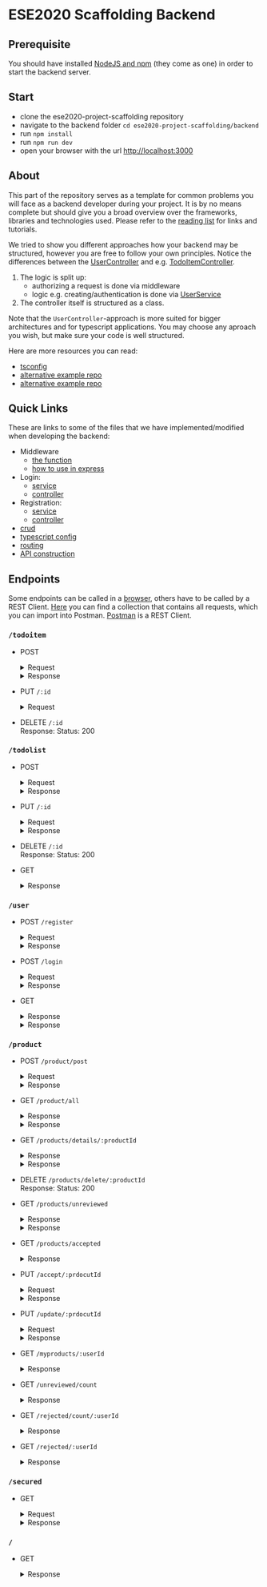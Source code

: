 # ESE2020 Scaffolding Backend

## Prerequisite
You should have installed [NodeJS and npm](https://nodejs.org/en/download/) (they come as one) in order to start the backend server.

## Start
- clone the ese2020-project-scaffolding repository
- navigate to the backend folder `cd ese2020-project-scaffolding/backend`
- run `npm install`
- run `npm run dev`
- open your browser with the url [http://localhost:3000](http://localhost:3000/)

## About
This part of the repository serves as a template for common problems you will face as a backend developer during your project. It is by no means complete but should give you a broad overview over the frameworks, libraries and technologies used. Please refer to the [reading list](https://github.com/scg-unibe-ch/ese2020/wiki/Reading-list) for links and tutorials.

We tried to show you different approaches how your backend may be structured, however you are free to follow your own principles.
Notice the differences between the [UserController](./src/controllers/user.controller.ts) and e.g. [TodoItemController](./src/controllers/todoitem.controller.ts). 

1. The logic is split up:
	- authorizing a request is done via middleware
	- logic e.g. creating/authentication is done via [UserService](./src/services/user.service.ts)
2. The controller itself is structured as a class.

Note that the `UserController`-approach is more suited for bigger architectures and for typescript applications. You may choose any aproach you wish, but make sure your code is well structured.

Here are more resources you can read: 

- [tsconfig](https://www.typescriptlang.org/docs/handbook/tsconfig-json.html)
- [alternative example repo](https://github.com/maximegris/typescript-express-sequelize)
- [alternative example repo](https://developer.okta.com/blog/2018/11/15/node-express-typescript)

## Quick Links
These are links to some of the files that we have implemented/modified when developing the backend:

- Middleware
	- [the function](./src/middlewares/checkAuth.ts)
	- [how to use in express](./src/controllers/secured.controller.ts)
- Login: 
	- [service](./src/services/user.service.ts)
	- [controller](./src/controllers/user.controller.ts)
- Registration:
	- [service](./src/services/user.service.ts)
	- [controller](./src/controllers/user.controller.ts)
- [crud](./src/controllers/todolist.controller.ts)
- [typescript config](./src/tsconfig.json)
- [routing](./src/controllers)
- [API construction](./src/server.ts)

## Endpoints
Some endpoints can be called in a [browser](http://localhost:3000), others have to be called by a REST Client. [Here](./postman_collection) you can find a collection that contains all requests, which you can import into Postman. [Postman](https://www.postman.com/) is a REST Client.

### `/todoitem`
- POST
	<details>
		<summary>Request</summary>
		
		Code: 200
		Body:
	```json
		{
			"name": "string",
			"done": "boolean",
			"todoListId":"number"
		}
	```

	</details>
	<details>
		<summary>Response</summary>

		Code: 200
		Body:
	```json
	{
		"todoItemId": "number",
		"name": "string",
		"done": "boolean",
		"todoListId":"number"
	}

	```
</details>

- PUT `/:id`

	<details>
		<summary>Request</summary>
		Code: 200
		Body:
	```json
		{
			"name": "string",
			"done": "boolean",
			"todoListId":"number"
		}

	```
	</details>
	<details>
		<summary>Response</summary>

		Code: 200
		Body:
	```json
	{
		"todoItemId": "number",
		"name": "string",
		"done": "boolean",
		"todoListId":"number"
	}

	```
</details>

- DELETE `/:id`<br/>
	Response: Status: 200

### `/todolist`
- POST
	<details>
		<summary>Request</summary>

		Code: 200
		Body:
	```json
	{
		"name":"string"
	}

	```
	</details>
	<details>
		<summary>Response</summary>

		Code: 200
		Body:
	```json
	{
		"todoListId": "number",
		"name":"string"
	}

	```
	</details>

- PUT `/:id`
	<details>
		<summary>Request</summary>

		Code: 200
		Body:
	```json
	{
		"name":"string"
	}

	```
	</details>
	<details>
		<summary>Response</summary>

		Code: 200
		Body:
	```json
	{
		"todoListId": "number",
		"name":"string"
	}

	```
	</details>

- DELETE `/:id`<br>
	Response: Status: 200

- GET
	<details>
		<summary>Response</summary>

		Code: 200
		Body:
	```json
	{
		"todoListId": "number",
		"name":"string",
		"todoItems":"TodoItem[]"
	}
	```
	</details>

### `/user`
- POST `/register`
	<details>
		<summary>Request</summary>

		Code: 200
		Body:
	```json
	{
		"userName":"string",
		"password":"stiring"
	}

	```
	</details>
	<details>
		<summary>Response</summary>

		Code: 200
		Body:
	```json
	{
		"userId": "number",
		"userName":"string",
		"password":"string(hashed)"
	}

	```
	</details>

- POST `/login`
	<details>
		<summary>Request</summary>

		Code: 200
		Body:
	```json
	{
		"userName":"string",
		"password":"string"
	}

	```
	</details>
	<details>
		<summary>Response</summary>

		Code: 200 || 403
		Body:
	```json
	{
		"user": {
			"userId":"string",
			"userName":"string",
			"password":"stirng(hashed)"
		},
		"token":"string"
	}

	```
	</details>

- GET
	<details>
		<summary>Response</summary>

		Code: 200
		Body:
	```json
		{
			"userId":"string",
			"userName":"string",
			"password":"stirng(hashed)"
		},
	```
	</details>
	<details>
		<summary>Response</summary>

		Code: 200
		Body:
	```json
		{
			"userId":"string",
			"userName":"string",
			"password":"stirng(hashed)"
		},

	```
	</details>

### `/product`
- POST `/product/post`
	<details>
		<summary>Request</summary>

		Code: 200
		Body:
	```json
	{
		"title": "string",
  		"description": "string",
  		"price": "number",
		"category": "string", 
		"location": "string",
  		"picture": "string", 
		"offerType": "string",
		"ProductType": "string",
  		"category": "string",
		"subcategory": "string", 
		"expirationDate": "number", 
		"status": "string", 
		"isAccepted": "boolean", 
		"userId": "number", 
		"rejectionMessage": "string", 
		"isDeliverable": "boolean"
	}

	```
	</details>
	<details>
		<summary>Response</summary>

		Code: 200
		Body:
	```json
	{
		"title": "string",
  		"description": "string",
  		"price": "number",
		"category": "string", 
		"location": "string",
  		"picture": "string", 
		"offerType": "string",
		"ProductType": "string",
  		"category": "string",
		"subcategory": "string", 
		"expirationDate": "number", 
		"status": "string", 
		"isAccepted": "boolean", 
		"userId": "number", 
		"rejectionMessage": "string", 
		"isDeliverable": "boolean"
	}

	```
	</details>

- GET `/product/all`
	<details>
		<summary>Response</summary>

		Code: 200
		Body:
	```json
		{},
	```
	</details>
	<details>
		<summary>Response</summary>

		Code: 200
		Body:
	```json
		{
			"user": {
					"title": "string",
  					"description": "string",
  					"price": "number",
					"category": "string", 
					"location": "string",
  					"picture": "string", 
					"offerType": "string",
					"ProductType": "string",
  					"category": "string",
					"subcategory": "string", 
					"expirationDate": "number", 
					"status": "string", 
					"isAccepted": "boolean", 
					"userId": "number", 
					"rejectionMessage": "string", 
					"isDeliverable": "boolean"
		},

	```
	</details>

- GET `/products/details/:productId`
	<details>
		<summary>Response</summary>

		Code: 200
		Body:
	```json
		{
			"productdId": "number"
		},
	```
	</details>
	<details>
		<summary>Response</summary>

		Code: 200
		Body:
	```json
		{
			"user": {
					"title": "string",
  					"description": "string",
  					"price": "number",
					"category": "string", 
					"location": "string",
  					"picture": "string", 
					"offerType": "string",
					"ProductType": "string",
  					"category": "string",
					"subcategory": "string", 
					"expirationDate": "number", 
					"status": "string", 
					"isAccepted": "boolean", 
					"userId": "number", 
					"rejectionMessage": "string", 
					"isDeliverable": "boolean"
		},
	```
	</details>

- DELETE `/products/delete/:productId`<br>
	Response: Status: 200

- GET `/products/unreviewed`
	<details>
		<summary>Response</summary>

		Code: 200
		Body:
	```json
		{},
	```
	</details>
	<details>
		<summary>Response</summary>

		Code: 200
		Body:
	```json
		{
			"user": {
					"title": "string",
  					"description": "string",
  					"price": "number",
					"category": "string", 
					"location": "string",
  					"picture": "string", 
					"offerType": "string",
					"ProductType": "string",
  					"category": "string",
					"subcategory": "string", 
					"expirationDate": "number", 
					"status": "string", 
					"isAccepted": "boolean", 
					"userId": "number", 
					"rejectionMessage": "string", 
					"isDeliverable": "boolean"
		},

		```
	</details>

- GET `/products/accepted`
	<details>
		<summary>Response</summary>

		Code: 200
		Body:
	```json
		{},
		```
	</details>
	<details>
		<summary>Response</summary>

		Code: 200
		Body:
	```json
		{
			"user": {
					"title": "string",
  					"description": "string",
  					"price": "number",
					"category": "string", 
					"location": "string",
  					"picture": "string", 
					"offerType": "string",
					"ProductType": "string",
  					"category": "string",
					"subcategory": "string", 
					"expirationDate": "number", 
					"status": "string", 
					"isAccepted": "boolean", 
					"userId": "number", 
					"rejectionMessage": "string", 
					"isDeliverable": "boolean"
		},

		```
	</details>

- PUT `/accept/:prdocutId`
	<details>
		<summary>Request</summary>

		Code: 200
		Body:
	```json
	{
		"productId":"number"
	}

	```
	</details>
	<details>
		<summary>Response</summary>

		Code: 200
		Body:
	```json
	{
			"user": {
					"title": "string",
  					"description": "string",
  					"price": "number",
					"category": "string", 
					"location": "string",
  					"picture": "string", 
					"offerType": "string",
					"ProductType": "string",
  					"category": "string",
					"subcategory": "string", 
					"expirationDate": "number", 
					"status": "string", 
					"isAccepted": "boolean", 
					"userId": "number", 
					"rejectionMessage": "string", 
					"isDeliverable": "boolean"
		},

	```
	</details>

- PUT `/update/:prdocutId`
	<details>
		<summary>Request</summary>

		Code: 200
		Body:
	```json
	{
		"productId":"number"
	}

	```
	</details>
	<details>
		<summary>Response</summary>

		Code: 200
		Body:
	```json
	{
			"user": {
					"title": "string",
  					"description": "string",
  					"price": "number",
					"category": "string", 
					"location": "string",
  					"picture": "string", 
					"offerType": "string",
					"ProductType": "string",
  					"category": "string",
					"subcategory": "string", 
					"expirationDate": "number", 
					"status": "string", 
					"isAccepted": "boolean", 
					"userId": "number", 
					"rejectionMessage": "string", 
					"isDeliverable": "boolean"
		},

	```
	</details>

- GET `/myproducts/:userId`
	<details>
		<summary>Response</summary>

		Code: 200
		Body:
	```json
		{
			"userId": "number"
		},
		```
	</details>
	<details>
		<summary>Response</summary>

		Code: 200
		Body:
	```json
		{
			"user": {
					"title": "string",
  					"description": "string",
  					"price": "number",
					"category": "string", 
					"location": "string",
  					"picture": "string", 
					"offerType": "string",
					"ProductType": "string",
  					"category": "string",
					"subcategory": "string", 
					"expirationDate": "number", 
					"status": "string", 
					"isAccepted": "boolean", 
					"userId": "number", 
					"rejectionMessage": "string", 
					"isDeliverable": "boolean"
		},

		```
	</details>

- GET `/unreviewed/count`
	<details>
		<summary>Response</summary>

		Code: 200
		Body:
	```json
		{},
		```
	</details>
	<details>
		<summary>Response</summary>

		Code: 200
		Body:
	```json
		{
			"NumberOfUnreviewed": "number"
		},

		```
	</details>

- GET `/rejected/count/:userId`
	<details>
		<summary>Response</summary>

		Code: 200
		Body:
	```json
		{
			"userId": "number"
		},
		```
	</details>
	<details>
		<summary>Response</summary>

		Code: 200
		Body:
	```json
		{
			"NumberOfRejected": "number"
		},

		```
	</details>

- GET `/rejected/:userId`
	<details>
		<summary>Response</summary>

		Code: 200
		Body:
	```json
		{
			"userId": "number"
		},
		```
	</details>
	<details>
		<summary>Response</summary>

		Code: 200
		Body:
	```json
		{
			"user": {
					"title": "string",
  					"description": "string",
  					"price": "number",
					"category": "string", 
					"location": "string",
  					"picture": "string", 
					"offerType": "string",
					"ProductType": "string",
  					"category": "string",
					"subcategory": "string", 
					"expirationDate": "number", 
					"status": "string", 
					"isAccepted": "boolean", 
					"userId": "number", 
					"rejectionMessage": "string", 
					"isDeliverable": "boolean"
		},

		```
	</details>

### `/secured`
- GET
	<details>
		<summary>Request</summary>


	Header: Authorization: Bearer  + `token`
	</details>

	<details>
		<summary>Response</summary>

		Code: 200 | 403
		Body:
	```json
	{
		"message":"string"
	}

	```
	</details>

### `/`
- GET
	<details>
		<summary>Response</summary>

		Code: 200
		Body:
	```text
	<h1>Welcome to the ESE-2020 Course</h1><span style=\"font-size:100px;\">&#127881;</span>
	```
	</details>
